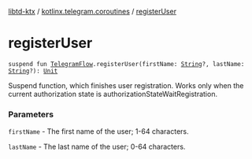 [libtd-ktx](../index.md) / [kotlinx.telegram.coroutines](index.md) / [registerUser](./register-user.md)

# registerUser

`suspend fun `[`TelegramFlow`](../kotlinx.telegram.core/-telegram-flow/index.md)`.registerUser(firstName: `[`String`](https://kotlinlang.org/api/latest/jvm/stdlib/kotlin/-string/index.html)`?, lastName: `[`String`](https://kotlinlang.org/api/latest/jvm/stdlib/kotlin/-string/index.html)`?): `[`Unit`](https://kotlinlang.org/api/latest/jvm/stdlib/kotlin/-unit/index.html)

Suspend function, which finishes user registration. Works only when the current authorization
state is authorizationStateWaitRegistration.

### Parameters

`firstName` - The first name of the user; 1-64 characters.

`lastName` - The last name of the user; 0-64 characters.